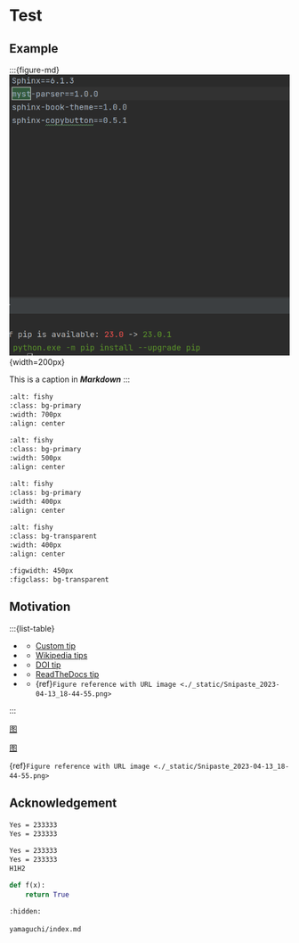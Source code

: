 # Test

## Example

:::{figure-md}
![fishy](./_static/Snipaste_2023-04-13_18-44-55.png){width=200px}

This is a caption in __*Markdown*__
:::

```{image} ./_static/Snipaste_2023-04-13_18-44-55.png
:alt: fishy
:class: bg-primary
:width: 700px
:align: center
```


```{image} ./_static/Snipaste_2023-04-13_18-44-55.png
:alt: fishy
:class: bg-primary
:width: 500px
:align: center
```

```{image} ./_static/Snipaste_2023-04-13_18-44-55.png
:alt: fishy
:class: bg-primary
:width: 400px
:align: center
```

```{image} ./_static/Snipaste_2023-04-13_18-44-55.png
:alt: fishy
:class: bg-transparent
:width: 400px
:align: center
```

```{figure} ./_static/Snipaste_2023-04-13_18-44-55.png
:figwidth: 450px
:figclass: bg-transparent
```

## Motivation

:::{list-table}

-  - [Custom tip](https://example.com)

-  - [Wikipedia tips](https://en.wikipedia.org/wiki/Tooltip)

-  - [DOI tip](https://doi.org/10.1186/gm483)

-  - [ReadTheDocs tip](https://www.sphinx-doc.org/en/master/usage/quickstart.html#intersphinx)

-  - {ref}`Figure reference with URL image <./_static/Snipaste_2023-04-13_18-44-55.png>`

:::


[图](./_static/Snipaste_2023-04-13_18-44-55.png)

[图](http://gatherer.wizards.com/Handlers/Image.ashx?multiverseid=457000&type=card)

{ref}`Figure reference with URL image <./_static/Snipaste_2023-04-13_18-44-55.png>`

## Acknowledgement

```
Yes = 233333
Yes = 233333
```

```none
Yes = 233333
Yes = 233333
H1H2
```


```python
def f(x):
    return True
```

```{toctree}
:hidden:

yamaguchi/index.md
```
